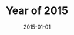 ---
title: "Year of 2015"
date: 2015-01-01
draft: false
summaryImage: "2015.png"
summary: "记录了2015年，记录在人人空间中，文采不重要，确实年少轻狂"
---